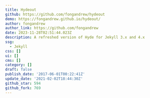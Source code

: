 ```yaml
---
title: Hydeout
github: https://github.com/fongandrew/hydeout
demo: https://fongandrew.github.io/hydeout/
author: fongandrew
author_link: https://github.com/fongandrew
date: 2023-11-28T02:51:44.023Z
description: A refreshed version of Hyde for Jekyll 3.x and 4.x
ssg:
  - Jekyll
css: []
ui: []
cms: []
category: []
draft: false
publish_date: '2017-06-01T00:22:41Z'
update_date: '2021-02-02T18:44:30Z'
github_star: 594
github_fork: 769
---
```

